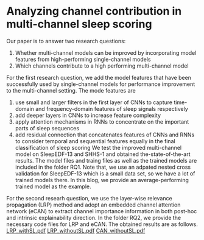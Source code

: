 # Analyzing channel contribution in multi-channel sleep scoring

Our paper is to answer two research questions:
1. Whether multi-channel models can be improved by incorporating model features from high-performing single-channel models 
2. Which channels contribute to a high performing multi-channel model


For the first research question, we add the model features that have been successfully used
by single-channel models for performance improvement to the multi-channel setting. The mode features are
1. use small and larger filters in the first layer of CNNs to capture time-domain and frequency-domain features of sleep signals respectively
2. add deeper layers in CNNs to increase feature complexity
3. apply attention mechanisms in RNNs to concentrate on the important parts of sleep sequences
4. add residual connection that concatenates features of CNNs and RNNs to consider temporal and sequential features equally in the final classification of sleep scoring
We test the improved multi-channel model on SleepEDF-13 and SHHS-1 and obtained the-state-of-the-art results. The model files and traing files as well as the trained models are included in the folder RQ1. Note that, we use an adpated nested cross validation for SleepEDF-13 which is a small data set, so we have a lot of trained models there. In this blog, we provide an average-performing trained model as the example.

For the second researh question, we use the layer-wise relevance propagation (LRP) method and adopt an embedded channel attention network (eCAN) to extract channel importance information in both post-hoc and intrinsic explainability direction. In the folder RQ2, we provide the necessary code files for LRP and eCAN. The obtained results are as follows.
[LRP_withSL.pdf](https://github.com/Bobby-Lu/ChannelIncorporationMechanismsInMulti-channelSleepScoring/files/9100256/LRP_withSL.pdf)
[LRP_withoutSL.pdf](https://github.com/Bobby-Lu/ChannelIncorporationMechanismsInMulti-channelSleepScoring/files/9100255/LRP_withoutSL.pdf)
[CAN_withoutSL.pdf](https://github.com/Bobby-Lu/ChannelIncorporationMechanismsInMulti-channelSleepScoring/files/9100260/CAN_withoutSL.pdf)
